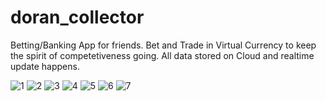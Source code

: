 # doran_collector
 Betting/Banking App for friends.
 Bet and Trade in Virtual Currency to keep the spirit of competetiveness going.
 All data stored on Cloud and realtime update happens.
 
![1](https://user-images.githubusercontent.com/72037648/163344985-8da8e789-3f32-4428-a834-6eb917bf1dda.jpeg=width=100)
![2](https://user-images.githubusercontent.com/72037648/163345006-de1f5fcd-a60d-4dcc-af01-964a02dcbd1b.jpeg)
![3](https://user-images.githubusercontent.com/72037648/163345011-c4fac1e0-0185-4c1f-9076-db7f55dbeb4a.jpeg)
![4](https://user-images.githubusercontent.com/72037648/163345014-c72a29a9-ba3c-447a-a8a6-35f7208e30c0.jpeg)
![5](https://user-images.githubusercontent.com/72037648/163345019-b5a46f37-a617-44ac-aad1-3e005b53ba6d.jpeg)
![6](https://user-images.githubusercontent.com/72037648/163345020-7f8b6710-1873-4fe9-bfc1-0861122b8e92.jpeg)
![7](https://user-images.githubusercontent.com/72037648/163345021-270774ad-9c38-4d3d-8e79-bc65f6360121.jpeg)
